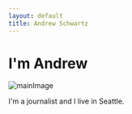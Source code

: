 ```yaml
---
layout: default
title: Andrew Schwartz
---
```


# I'm Andrew
![mainImage](/images/wheat.JPG)

I'm a journalist and I live in Seattle.
